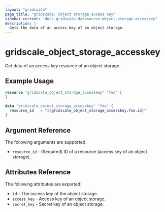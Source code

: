 ```yaml
---
layout: "gridscale"
page_title: "gridscale: object storage access key"
sidebar_current: "docs-gridscale-datasource-object-storage-accesskey"
description: |-
  Gets the data of an access key of an object storage.
---
```


# gridscale_object_storage_accesskey

Get data of an access key resource of an object storage.

## Example Usage

```terraform
resource "gridscale_object_storage_accesskey" "foo" {
}

data "gridscale_object_storage_accesskey" "foo" {
  resource_id   = "${gridscale_object_storage_accesskey.foo.id}"
}
```

## Argument Reference

The following arguments are supported:

* `resource_id` - (Required) ID of a resource (access key of an object storage).

## Attributes Reference

The following attributes are exported:

* `id` - The access key of the object storage.
* `access_key` - Access key of an object storage.
* `secret_key` - Secret key of an object storage.
